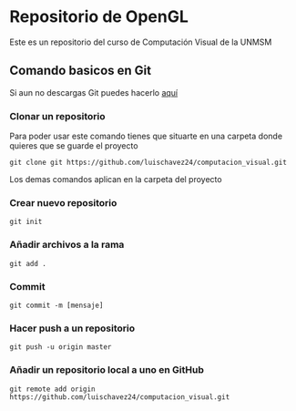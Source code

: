 # Repositorio de OpenGL

Este es un repositorio del curso de Computación Visual de la UNMSM

## Comando basicos en Git
 Si aun no descargas Git puedes hacerlo [aquí](https://git-scm.com/downloads)

 ### Clonar un repositorio
  Para poder usar este comando tienes que situarte en una carpeta donde quieres que se guarde el proyecto
```
git clone git https://github.com/luischavez24/computacion_visual.git
```
Los demas comandos aplican en la carpeta del proyecto
### Crear nuevo repositorio
```
git init
```

### Añadir archivos a la rama

```
git add .
```

### Commit
```
git commit -m [mensaje]
```

### Hacer push a un repositorio 
```
git push -u origin master
```



### Añadir un repositorio local a uno en GitHub

```
git remote add origin https://github.com/luischavez24/computacion_visual.git
```

